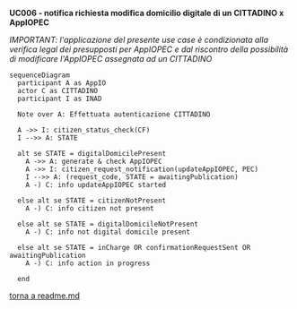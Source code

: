 **UC006 - notifica richiesta modifica domicilio digitale di un CITTADINO x AppIOPEC**

*IMPORTANT: l'applicazione del presente use case è condizionata alla verifica legal dei presupposti per AppIOPEC e dal riscontro della possibilità di modificare l'AppIOPEC assegnata ad un CITTADINO*

```mermaid
sequenceDiagram
  participant A as AppIO
  actor C as CITTADINO
  participant I as INAD

  Note over A: Effettuata autenticazione CITTADINO

  A ->> I: citizen_status_check(CF)
  I -->> A: STATE

  alt se STATE = digitalDomicilePresent 
    A ->> A: generate & check AppIOPEC
    A ->> I: citizen_request_notification(updateAppIOPEC, PEC)
    I -->> A: (request_code, STATE = awaitingPublication)
    A -) C: info updateAppIOPEC started

  else alt se STATE = citizenNotPresent
    A -) C: info citizen not present

  else alt se STATE = digitalDomicileNotPresent
    A -) C: info not digital domicile present

  else alt se STATE = inCharge OR confirmationRequestSent OR awaitingPublication
    A -) C: info action in progress

  end

  ```

  [torna a readme.md](../readme.md)